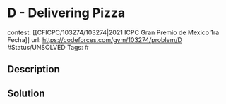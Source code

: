 # D - Delivering Pizza

contest: [[CFICPC/103274/103274|2021 ICPC Gran Premio de Mexico 1ra Fecha]]
url: https://codeforces.com/gym/103274/problem/D
#Status/UNSOLVED
Tags: #

## Description

## Solution

